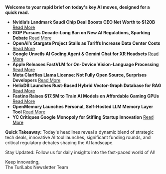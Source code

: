 <p><strong>Welcome to your rapid brief on today's key AI moves, designed for a quick read.</strong></p>
<ul>
<li><strong>Nvidia’s Landmark Saudi Chip Deal Boosts CEO Net Worth to $120B</strong> <a href="https://www.reuters.com/technology/nvidia-ceos-net-worth-nears-120-billion-shares-surge-saudi-chip-deal-2025-05-13/">Read More</a></li>
<li><strong>GOP Pursues Decade-Long Ban on New AI Regulations, Sparking Debate</strong> <a href="https://www.404media.co/republicans-try-to-cram-ban-on-ai-regulation-into-budget-reconciliation-bill/">Read More</a></li>
<li><strong>OpenAI’s Stargate Project Stalls as Tariffs Increase Data Center Costs</strong> <a href="https://techcrunch.com/2025/05/12/openais-stargate-project-reportedly-struggling-to-get-off-the-ground-thanks-to-tariffs/">Read More</a></li>
<li><strong>Google Unveils AI Coding Agent &amp; Gemini Chat for XR Headsets</strong> <a href="https://www.reuters.com/business/google-is-developing-software-ai-agent-ahead-annual-conference-information-2025-05-12/">Read More</a></li>
<li><strong>Apple Releases FastVLM for On-Device Vision-Language Processing</strong> <a href="https://github.com/apple/ml-fastvlm">Read More</a></li>
<li><strong>Meta Clarifies Llama License: Not Fully Open Source, Surprises Developers</strong> <a href="https://opensource.org/blog/metas-llama-2-license-is-not-open-source">Read More</a></li>
<li><strong>HelixDB Launches Rust-Based Hybrid Vector-Graph Database for RAG</strong> <a href="https://github.com/HelixDB/helix-db/">Read More</a></li>
<li><strong>Fastino Raises $17.5M to Train AI Models on Affordable Gaming GPUs</strong> <a href="https://techcrunch.com/2025/05/07/fastino-trains-ai-models-on-cheap-gaming-gpus-and-just-raised-17-5m-led-by-khosla/">Read More</a></li>
<li><strong>OpenMemory Launches Personal, Self-Hosted LLM Memory Layer Tool</strong> <a href="https://github.com/mem0ai/mem0/tree/main/openmemory">Read More</a></li>
<li><strong>YC Critiques Google Monopoly for Stifling Startup Innovation</strong> <a href="https://techcrunch.com/2025/05/13/y-combinator-says-google-is-a-monopolist-that-has-stunted-the-startup-ecosystem/">Read More</a></li>
</ul>
<p><strong>Quick Takeaway:</strong> Today's headlines reveal a dynamic blend of strategic tech deals, innovative AI tool launches, significant funding rounds, and critical regulatory debates shaping the AI landscape.</p>
<p>Stay Updated: Follow us for daily insights into the fast-paced world of AI!</p>
<p>Keep innovating,<br />
The TuriLabs Newsletter Team</p>